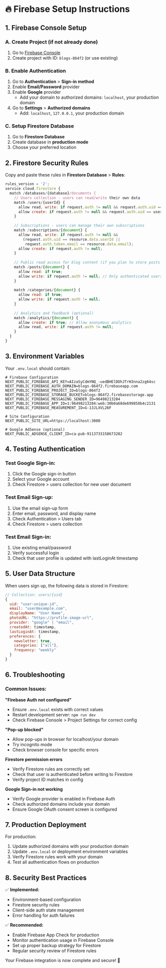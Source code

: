 # 🔥 Firebase Setup Instructions

## 1. Firebase Console Setup

### A. Create Project (if not already done)
1. Go to [Firebase Console](https://console.firebase.google.com/)
2. Create project with ID: `blogs-864f2` (or use existing)

### B. Enable Authentication
1. Go to **Authentication** > **Sign-in method**
2. Enable **Email/Password** provider
3. Enable **Google** provider
   - Add your domain to authorized domains: `localhost`, your production domain
4. Go to **Settings** > **Authorized domains**
   - Add: `localhost`, `127.0.0.1`, your production domain

### C. Setup Firestore Database
1. Go to **Firestore Database**
2. Create database in **production mode**
3. Choose your preferred location

## 2. Firestore Security Rules

Copy and paste these rules in **Firestore Database** > **Rules**:

```javascript
rules_version = '2';
service cloud.firestore {
  match /databases/{database}/documents {
    // Users collection - users can read/write their own data
    match /users/{userId} {
      allow read, write: if request.auth != null && request.auth.uid == userId;
      allow create: if request.auth != null && request.auth.uid == userId;
    }
    
    // Subscriptions - users can manage their own subscriptions
    match /subscriptions/{document} {
      allow read, write: if request.auth != null && 
        (request.auth.uid == resource.data.userId || 
         request.auth.token.email == resource.data.email);
      allow create: if request.auth != null;
    }
    
    // Public read access for blog content (if you plan to store posts in Firestore)
    match /posts/{document} {
      allow read: if true;
      allow write: if request.auth != null; // Only authenticated users can write
    }
    
    match /categories/{document} {
      allow read: if true;
      allow write: if request.auth != null;
    }
    
    // Analytics and feedback (optional)
    match /analytics/{document} {
      allow create: if true; // Allow anonymous analytics
      allow read, write: if request.auth != null;
    }
  }
}
```

## 3. Environment Variables

Your `.env.local` should contain:

```env
# Firebase Configuration
NEXT_PUBLIC_FIREBASE_API_KEY=AIzaSyCdmYNQ_-uedBHElDOhJTrH3nna2zg64sc
NEXT_PUBLIC_FIREBASE_AUTH_DOMAIN=blogs-864f2.firebaseapp.com
NEXT_PUBLIC_FIREBASE_PROJECT_ID=blogs-864f2
NEXT_PUBLIC_FIREBASE_STORAGE_BUCKET=blogs-864f2.firebasestorage.app
NEXT_PUBLIC_FIREBASE_MESSAGING_SENDER_ID=96498213284
NEXT_PUBLIC_FIREBASE_APP_ID=1:96498213284:web:30b0a68de699858b4c2131
NEXT_PUBLIC_FIREBASE_MEASUREMENT_ID=G-13JLXVL26F

# Site Configuration
NEXT_PUBLIC_SITE_URL=https://localhost:3000

# Google AdSense (optional)
NEXT_PUBLIC_ADSENSE_CLIENT_ID=ca-pub-9113733158673282
```

## 4. Testing Authentication

### Test Google Sign-in:
1. Click the Google sign-in button
2. Select your Google account
3. Check Firestore > users collection for new user document

### Test Email Sign-up:
1. Use the email sign-up form
2. Enter email, password, and display name
3. Check Authentication > Users tab
4. Check Firestore > users collection

### Test Email Sign-in:
1. Use existing email/password
2. Verify successful login
3. Check that user profile is updated with lastLoginAt timestamp

## 5. User Data Structure

When users sign up, the following data is stored in Firestore:

```javascript
// Collection: users/{uid}
{
  uid: "user-unique-id",
  email: "user@example.com",
  displayName: "User Name",
  photoURL: "https://profile-image-url",
  provider: "google" | "email",
  createdAt: timestamp,
  lastLoginAt: timestamp,
  preferences: {
    newsletter: true,
    categories: ["all"],
    frequency: "weekly"
  }
}
```

## 6. Troubleshooting

### Common Issues:

**"Firebase Auth not configured"**
- Ensure `.env.local` exists with correct values
- Restart development server: `npm run dev`
- Check Firebase Console > Project Settings for correct config

**"Pop-up blocked"**
- Allow pop-ups in browser for localhost/your domain
- Try incognito mode
- Check browser console for specific errors

**Firestore permission errors**
- Verify Firestore rules are correctly set
- Check that user is authenticated before writing to Firestore
- Verify project ID matches in config

**Google Sign-in not working**
- Verify Google provider is enabled in Firebase Auth
- Check authorized domains include your domain
- Ensure Google OAuth consent screen is configured

## 7. Production Deployment

For production:
1. Update authorized domains with your production domain
2. Update `.env.local` or deployment environment variables
3. Verify Firestore rules work with your domain
4. Test all authentication flows on production

## 8. Security Best Practices

✅ **Implemented:**
- Environment-based configuration
- Firestore security rules
- Client-side auth state management
- Error handling for auth failures

✅ **Recommended:**
- Enable Firebase App Check for production
- Monitor authentication usage in Firebase Console
- Set up proper backup strategy for Firestore
- Regular security review of Firestore rules

Your Firebase integration is now complete and secure! 🎉

